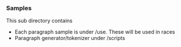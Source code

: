 ### Samples

This sub directory contains
- Each paragraph sample is under /use. These will be used in races
- Paragraph generator/tokenizer under /scripts